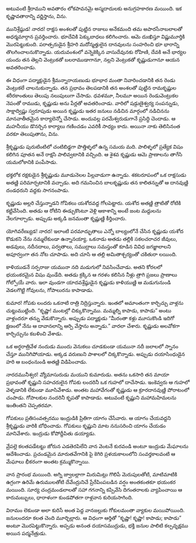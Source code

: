 ﻿అటువంటి శ్రీరాముని అవతారం లోకపావనమై అస్మదాదులకు అనుగ్రహకారణ మయింది. ఇక కృష్ణావతారాన్ని వర్ణిస్తాను, విను. 

మునిశ్రేష్ఠుడ! నారద! రాక్షస అంశలతో పుట్టిన రాజులు అనేకమంది తమ అపారసేనాబలాలతో అధర్మమార్గాన ప్రవర్తించారు. భూదేవికి పెక్కుబాధలు కలిగించారు. ఆమె దుఃఖిస్తూ విష్ణుమూర్తికి మొరపెట్టుకుంది. పరాత్పరుడైన శ్రీహరి మదోన్మత్తులైన దానవులను సంహరించి భూ భారాన్ని తొలగించాలనుకొన్నాడు. యదువంశంలో వన్నెకెక్కిన వాసుదేవునకు రోహిణి, దేవకి అనే భార్యల యందు తన తెల్లని వెంట్రుకతో బలరాముడాగానూ, నల్లని వెంట్రుకతో కృష్ణుడుగానూ ఆయన అవతరించాడు. 

ఈ విధంగా పద్మాక్షుడైన శ్రీమన్నారాయణుడు భూభార మంతా నివారించడానికి తన రెండు వెంట్రుకలే చాలనుకున్నాడు. తన ప్రభావం తెలపడానికి తన అంశలతో పుట్టిన రామకృష్ణుల శరీరకాంతులు తెలుపు నలుపులుగా చేసాడు. ధవళమూ, నీలమూ అయిన రెండువెంట్రుకల నెపంతో రాముడు, కృష్ణుడు అను పేర్లతో అవతరించాడు. వారిలో షడ్గుణైశ్వర్య సంపన్నుడు, సాక్షాద్విష్ణు స్వరూపుడు అయిన కృష్ణుడు ఇతర జనులు నడిచిన మార్గంలో నడిచినను మానవాతీతమైన కార్యాలెన్నో చేసాడు. అందువల్ల పరమేశ్వరుడుగానే ప్రసిద్ధి చెందాడు. ఆ మహనీయు డొనర్చిన కార్యాలు గణించడం ఎవరికీ సాధ్యం కాదు. అయినా నాకు తెలిసినంత వరకూ తెలుపుతాను, విను. 

శ్రీకృష్ణుడు పురుటింటిలో చంటిబిడ్డగా పొత్తిళ్ళలో ఉన్న సమయ మది. పాలిళ్ళలో ప్రత్యేక విషం కలిగిన పూతన అనే రాక్షసి పాలివ్వటానికి వచ్చింది. ఆ శైశవ కృష్ణుడు ఆమె ప్రాణాలను తాగేసి యమలోకానికి పంపేసాడు. 

భక్తలోక రక్షకుడైన శ్రీకృష్ణుడు మూడునెలల పిల్లవాడుగా ఉన్నాడు. శకటరూపంలో ఒక రాక్షసుడు అతణ్ణి పరిమార్చటానికి వచ్చాడు. అది గమనించిన బాలకృష్ణుడు తన కాలితన్నుతో ఆ దానవుణ్ణి దండధరుని వద్దకు సాగనంపాడు. 

కృష్ణుడు అల్లరి చేస్తున్నాడని గోపికలు యశోదవద్ద గోలపెట్టారు. యశోద అతణ్ణి త్రాటితో రోటికి కట్టివేసింది. అతడు ఆ రోటిని ఈడ్చుకొంటూ వెళ్లి ఆకాశాన్ని అంటే జంట మద్దులను నేలగూల్చాడు. అప్పుడు అక్కడి జనమంతా కృష్ణుణ్ణి కీర్తించారు. 

యోగివరేణ్యుడ! నారద! ఇలాంటి పరమాద్భుతాలు ఎన్నో బాల్యంలోనే చేసిన కృష్ణుడు యశోద కొడుకని నేను నమ్మలేకుండా ఉన్నానయ్యా. ఒకనాడు అతడు తల్లికి సకలచరాచర జీవులు, అడవులు, నదీనదాలు, పర్వతాలు, సముద్రాలు సమస్తంతో కూడిన వివిధ జగజ్జాలాలని అపూర్వంగా తన నోట చూపాడు. అది చూసి ఆ తల్లి అమితాశ్చర్యంతో చకితురా లయింది. 

కాళియుడనే సర్పరాజు యమునా నది మడుగులో నివసించేవాడు. అతని కోరలలో భయంకరమైన విషం వుండేది. అతడు క్రక్కిన ఆ గరళం కలిసిన నీళ్లు త్రాగి ప్రజలు ప్రాణాలు గోల్పోయే వారు. ఇలా వుండగా యాదవశ్రేష్ఠుడైన కృష్ణుడు కాళియుణ్ణి ఆ మడుగునుండి వెడలగొట్టి గోవులను, గోపాలురను కాపాడాడు. 

కుమార! గోపకు లందరు ఒకనాటి రాత్రి నిద్రిస్తున్నారు. ఇంతలో అమాంతంగా కార్చిచ్చు వాళ్లను చుట్టుముట్టింది. “కృష్ణా! మంటల్లో చిక్కుకొన్నాము. మమ్మల్ని కాపాడు, కాపాడు” అంటు వాళ్లందరూ తన్ను వేడుకొన్నారు. అప్పుడు పద్మాక్షుడు “మీరంతా కళ్లు మూసుకొండి ఇదిగో క్షణంలో నేను ఆ దావానలాన్ని ఆర్పి వేస్తాను అన్నాడు.” వారలా చేశారు. కృష్ణుడు అలవోకగా కార్చిచ్చును కబళించి వేశాడు. 

ఒక అర్ధరాత్రివేళ నందుడు ముందు వెనుకలు చూడకుండా యమునా నదీ జలాలలో స్నానం చేస్తూ మునిగిపోయాడు. అక్కడ వరుణుని పాశాలలో చిక్కకొన్నాడు. అప్పుడు దయాసింధుడైన హరి ఆ బంధంనుండి అతణ్ణి విడిపించాడు. 

నారదమునీశ్వర! వ్యోమాసురుడు మయుని కుమారుడు. అతను ఒకసారి తన మాయా ప్రభావంతో కృష్ణుని సహచరులైన గోపకు లందరినీ ఒక గుహలో దాచేసాడు. ఇంకెవ్వరు ఆ గుహలో వెళ్ళడానికి లేకుండా మూసివేశాడు. అంతట మహావేగంతో కృష్ణుడు ఆ క్రూరదానవుణ్ణి పోరాటంలో చంపాడు. గోపాలకుల నందరినీ కృపతో కాపాడాడు. అటువంటి కృష్ణుని మహామహిమలను ఇంతింతని చెప్పతరమా. 

గోపకులు ప్రతిసంవత్సరము ఇంద్రుడికి ప్రితిగా యాగం చేసేవారు. ఆ యాగం చేయవద్దని శ్రీకృష్ణుడు వారికి బోధించాడు. గోపకులు కృష్ణుని మాట ననుసరించి యాగం చేయడం మానివేశారు. ఇంద్రుడు కోపోద్దీపితు డయ్యాడు. 

వ్రేపల్లె కలతపడేటట్టు జోరున ఎడతెరపిలేని వాన వెంటనే కురవండి అంటూ ఇంద్రుడు మేఘాలను ఆదేశించాడు. ప్రచండమైన మారుతవేగానికి పై కెగిరి ప్రళయకాలంలోని సంవర్తకాలవంటి ఆ మేఘాలు భీకరంగా అంతట క్రమ్ముకొన్నాయి. 

వాన ప్రారంభ మయింది. అగ్ని జ్వాలల్లాగా మిరుమిట్లు గొలిపే మెరుపులతోటి, మాటిమాటికి ఉగ్రంగా ఉరిమే ఉరుములతోటి దేవేంద్రునిచే ప్రేరేపింపబడిన వర్షం అంతకంతకూ భయంకర మయింది. సూర్య చంద్రమండలాలతో సహా గగనాన్ని కప్పివేసి దిగంతరాలకు వ్యాపించాయి ఆ కారుమబ్బులు, ధారాళంగా కుండపోతగా రాళ్లవాన కురియసాగింది. 

విరామం లెకుండా అలా కురిసే అంత పెద్ద వానజల్లుకు గోకులమంతా వ్యాకుల మయిపోయింది. జనులందరూ కలత చెంది మూర్ఛిల్లారు. ఆ విధంగా ఆర్తితో “కృష్ణా! కృష్ణా! కాపాడు; కాపాడు” అంటూ మొరపెట్టుకొన్నారు. అప్పడు అనంత దయాసముద్రుడు, భక్తి జనుల పాలిటి కల్పవృక్షము అయిన పద్మనేత్రుడు. 

